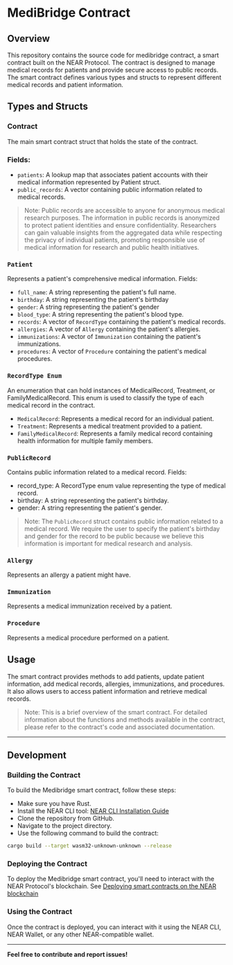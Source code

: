 # MediBridge Contract

## Overview
This repository contains the source code for medibridge contract, a smart contract built on the NEAR Protocol. The contract is designed to manage medical records for patients and provide secure access to public records. The smart contract defines various types and structs to represent different medical records and patient information.


## Types and Structs

### Contract 
The main smart contract struct that holds the state of the contract.
### Fields:
- `patients`: A lookup map that associates patient accounts with their medical information represented by Patient struct.
- `public_records`: A vector containing public information related to medical records.
> Note: Public records are accessible to anyone for anonymous medical research purposes. The information in public records is anonymized to protect patient identities and ensure confidentiality. Researchers can gain valuable insights from the aggregated data while respecting the privacy of individual patients, promoting responsible use of medical information for research and public health initiatives.

### `Patient`
Represents a patient's comprehensive medical information.
Fields:
- `full_name`: A string representing the patient's full name.
- `birthday`: A string representing the patient's birthday
- `gender`: A string representing the patient's gender
- `blood_type`: A string representing the patient's blood type.
- `records`: A vector of `RecordType` containing the patient's medical records.
- `allergies`: A vector of `Allergy` containing the patient's allergies.
- `immunizations`: A vector of `Immunization` containing the patient's immunizations.
- `procedures`: A vector of `Procedure` containing the patient's medical procedures.

### `RecordType Enum`
An enumeration that can hold instances of MedicalRecord, Treatment, or FamilyMedicalRecord. This enum is used to classify the type of each medical record in the contract.
- `MedicalRecord`: Represents a medical record for an individual patient.
- `Treatment`: Represents a medical treatment provided to a patient.
- `FamilyMedicalRecord`: Represents a family medical record containing health information for multiple family members.

### `PublicRecord`
Contains public information related to a medical record.
Fields:
- record_type: A RecordType enum value representing the type of medical record.
- birthday: A string representing the patient's birthday.
- gender: A string representing the patient's gender.
> Note: The `PublicRecord` struct contains public information related to a medical record. We require the user to specify the patient's birthday and gender for the record to be public because we believe this information is important for medical research and analysis. 

### `Allergy`
Represents an allergy a patient might have.

### `Immunization`
Represents a medical immunization received by a patient.

### `Procedure`
Represents a medical procedure performed on a patient.

## Usage
The smart contract provides methods to add patients, update patient information, add medical records, allergies, immunizations, and procedures.
It also allows users to access patient information and retrieve medical records.

> Note: This is a brief overview of the smart contract. For detailed information about the functions and methods available in the contract, please refer to the contract's code and associated documentation.

------------------
## Development

### Building the Contract
To build the Medibridge smart contract, follow these steps:
- Make sure you have Rust.
- Install the NEAR CLI tool: [NEAR CLI Installation Guide](https://docs.near.org/tools/near-cli)
- Clone the repository from GitHub.
- Navigate to the project directory.
- Use the following command to build the contract:
```bash
cargo build --target wasm32-unknown-unknown --release
```
### Deploying the Contract
To deploy the Medibridge smart contract, you'll need to interact with the NEAR Protocol's blockchain. See [Deploying smart contracts on the NEAR blockchain](https://docs.near.org/develop/deploy#deploying-the-contract)

### Using the Contract
Once the contract is deployed, you can interact with it using the NEAR CLI, NEAR Wallet, or any other NEAR-compatible wallet.

------------------
**Feel free to contribute and report issues!**

